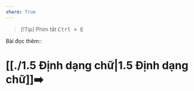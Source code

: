 ```yaml
---
share: True
---
```

> [!Tip] Phím tắt
> <kbd>Ctrl + E</kbd>

Bài đọc thêm:: 

# [[./1.5 Định dạng chữ|1.5 Định dạng chữ]]➡️

